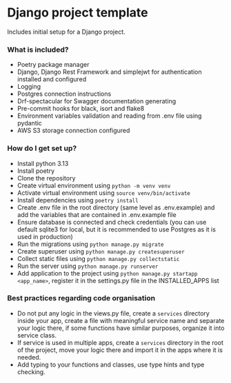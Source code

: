 # Django project template #

Includes initial setup for a Django project.

### What is included? ###

* Poetry package manager
* Django, Django Rest Framework and simplejwt for authentication installed and configured
* Logging
* Postgres connection instructions
* Drf-spectacular for Swagger documentation generating
* Pre-commit hooks for black, isort and flake8
* Environment variables validation and reading from .env file using pydantic
* AWS S3 storage connection configured

### How do I get set up? ###

* Install python 3.13
* Install poetry
* Clone the repository
* Create virtual environment using `python -m venv venv`
* Activate virtual environment using `source venv/bin/activate`
* Install dependencies using `poetry install`
* Create .env file in the root directory (same level as .env.example) and add the variables that are contained in .env.example file
* Ensure database is connected and check credentials (you can use default sqlite3 for local, but it is recommended to use Postgres as it is used in production)
* Run the migrations using `python manage.py migrate`
* Create superuser using `python manage.py createsuperuser`
* Collect static files using `python manage.py collectstatic`
* Run the server using `python manage.py runserver`
* Add application to the project using `python manage.py startapp <app_name>`, register it in the settings.py file in the INSTALLED_APPS list

### Best practices regarding code organisation ###

* Do not put any logic in the views.py file, create a `services` directory inside your app, create a file with meaningful service name and separate your logic there, if some functions have similar purposes, organize it into service class.
* If service is used in multiple apps, create a `services` directory in the root of the project, move your logic there and import it in the apps where it is needed.
* Add typing to your functions and classes, use type hints and type checking.
